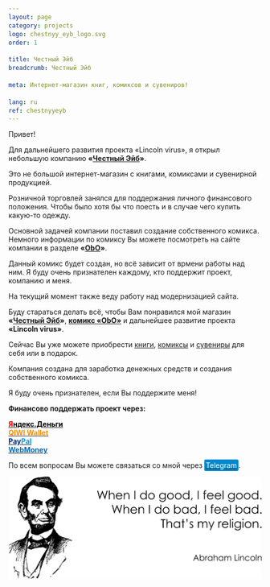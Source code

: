 ```yaml
---
layout: page
category: projects
logo: chestnyy_eyb_logo.svg
order: 1

title: Честный Эйб
breadcrumb: Честный Эйб

meta: Интернет-магазин книг, комиксов и сувениров!

lang: ru
ref: chestnyyeyb
---
```


Привет!

Для дальнейшего развития проекта «Lincoln virus», я открыл небольшую компанию **«<a href="https://chestnyyeyb.ru/" target="_blank">Честный Эйб</a>»**.  

Это не большой интернет-магазин с книгами, комиксами и сувенирной продукцией.  

Розничной торговлей занялся для поддержания личного финансового положения. Чтобы было хотя бы что поесть и в случае чего купить какую-то одежду.  

Основной задачей компании поставил создание собственного комикса. Немного информации по комиксу Вы можете посмотреть на сайте компании в разделе **«<a href="https://chestnyyeyb.ru/obo/" target="_blank">ObO</a>»**.  

Данный комикс будет создан, но всё зависит от врмени работы над ним. Я буду очень признателен каждому, кто поддержит проект, компанию и меня.  

На текущий момент также веду работу над модернизацией сайта.  

Буду стараться делать всё, чтобы Вам понравился мой магазин **«<a href="https://chestnyyeyb.ru/" target="_blank">Честный Эйб</a>»**, **<a href="https://chestnyyeyb.ru/obo/" target="_blank">комикс «ObO»</a>** и дальнейшее развитие проекта **«Lincoln virus»**.

Сейчас Вы уже можете приобрести <a href="https://chestnyyeyb.ru/books/" target="_blank">книги</a>, <a href="https://chestnyyeyb.ru/comics/" target="_blank">комиксы</a> и <a href="https://chestnyyeyb.ru/souvenirs/" target="_blank">сувениры</a> для себя или в подарок.  

Компания создана для заработка денежных средств и создания собственного комикса.

Я буду очень признателен, если Вы поддержите меня!

**Финансово поддержать проект через:**

**<a href="https://money.yandex.ru/to/4100110359631399" target="_blank"><span style="color:#FF0000">Я</span><span style="color:#000000">ндекс.Деньги</span></a>**  
**<a href="https://qiwi.com/n/CHUTKOY" target="_blank"><span style="color:#ff8d00">QIWI&nbsp;Wallet</span></a>**  
**<a href="paypal.me/chutkoy" target="_blank"><span style="color:#003087">Pay</span><span style="color:#009cde">Pal</span></a>**    
**<a href="https://passport.webmoney.ru/asp/certview.asp?wmid=400086000803" target="_blank"><span style="color:#036cb5">WebMoney</span></a>**

По всем вопросам Вы можете связаться со мной через <a href="https://t.me/chutkoy" target="_blank"><span style="background-color:#0088cc; color:white; padding:3px; border-radius: 3px">Telegram</span></a>.

<a data-fancybox="gallery" href="/img/about_the_virus/Lincoln.png"><img src="/img/about_the_virus/Lincoln.png" alt=""></a>